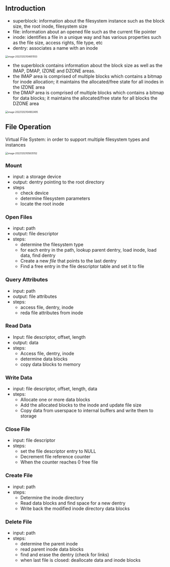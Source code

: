 ## Introduction

- superblock: information about the filesystem instance such as the block size, the root inode, filesystem size
- file: information about an opened file such as the current file pointer
- inode: identifies a file in a unique way and has various properties such as the file size, access rights, file type, etc
- dentry: associates a name with an inode

<img src="/Users/shawnzhang/Library/Application Support/typora-user-images/image-20221202104651553.png" alt="image-20221202104651553" style="zoom:50%;" />

- the superblock contains information about the block size as well as the IMAP, DMAP, IZONE and DZONE areas.
- the IMAP area is comprised of multiple blocks which contains a bitmap for inode allocation; it maintains the allocated/free state for all inodes in the IZONE area
- the DMAP area is comprised of multiple blocks which contains a bitmap for data blocks; it maintains the allocated/free state for all blocks the DZONE area

<img src="https://tva1.sinaimg.cn/large/008vxvgGgy1h8pwg2vgmpj317o0f0wff.jpg" alt="image-20221202104902495" style="zoom:50%;" />

## File Operation

Virtual File System: in order to support multiple filesystem types and instances

<img src="/Users/shawnzhang/Library/Application Support/typora-user-images/image-20221202105835152.png" alt="image-20221202105835152" style="zoom:50%;" />

### Mount

- input: a storage device
- output: dentry pointing to the root directory
- steps
  - check device
  - determine filesystem parameters
  - locate the root inode

### Open Files

- input: path
- output: file descriptor
- steps:
  - determine the filesystem type
  - for each entry in the path, lookup parent dentry, load inode, load data, find dentry
  - Create a new *file* that points to the last dentry
  - Find a free entry in the file descriptor table and set it to file

### Query Attributes

- input: path
- output: file attributes
- steps:
  - access file, dentry, inode
  - reda file attributes from inode

### Read Data

- Input: file descriptor, offset, length
- output: data
- steps:
  - Access file, dentry, inode
  - determine data blocks
  - copy data blocks to memory

### Write Data

- input: file descriptor, offset, length, data
- steps:
  - Allocate one or more data blocks
  - Add the allocated blocks to the inode and update file size
  - Copy data from userspace to internal buffers and write them to storage

### Close File

- input: file descriptor
- steps:
  - set the file descriptor entry to NULL
  - Decrement file reference counter
  - When the counter reaches 0 free file

### Create File

- input: path
- steps:
  - Determine the inode directory
  - Read data blocks and find space for a new dentry
  - Write back the modified inode directory data blocks

### Delete File

- input: path
- steps:
  - determine the parent inode
  - read parent inode data blocks
  - find and erase the dentry (check for links)
  - when last file is closed: deallocate data and inode blocks